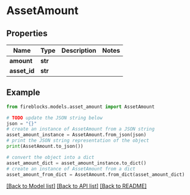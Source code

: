 # AssetAmount


## Properties

Name | Type | Description | Notes
------------ | ------------- | ------------- | -------------
**amount** | **str** |  | 
**asset_id** | **str** |  | 

## Example

```python
from fireblocks.models.asset_amount import AssetAmount

# TODO update the JSON string below
json = "{}"
# create an instance of AssetAmount from a JSON string
asset_amount_instance = AssetAmount.from_json(json)
# print the JSON string representation of the object
print(AssetAmount.to_json())

# convert the object into a dict
asset_amount_dict = asset_amount_instance.to_dict()
# create an instance of AssetAmount from a dict
asset_amount_from_dict = AssetAmount.from_dict(asset_amount_dict)
```
[[Back to Model list]](../README.md#documentation-for-models) [[Back to API list]](../README.md#documentation-for-api-endpoints) [[Back to README]](../README.md)


